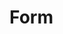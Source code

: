 # Form

<div class="preview">
  <m-form>
    <m-form-item label="用户名">
      <m-input></m-input>
    </m-form-item>
    <m-form-item label="用户名">
      <m-input></m-input>
    </m-form-item>
    <m-form-item label="用户名">
      <m-input></m-input>
    </m-form-item>
    <m-form-item label="用户名">
      <m-input></m-input>
    </m-form-item>
  </m-form>
</div>

<div class="preview">
  <m-form label-position="right">
    <m-form-item label="用户名">
      <m-input></m-input>
    </m-form-item>
    <m-form-item label="用户名">
      <m-input></m-input>
    </m-form-item>
    <m-form-item label="用户名">
      <m-input></m-input>
    </m-form-item>
    <m-form-item label="用户名">
      <m-input></m-input>
    </m-form-item>
  </m-form>
</div>

<div class="preview">
  <m-form label-position="left">
    <m-form-item label="用户名">
      <m-input></m-input>
    </m-form-item>
    <m-form-item label="用户名">
      <m-input></m-input>
    </m-form-item>
    <m-form-item label="用户名">
      <m-input></m-input>
    </m-form-item>
    <m-form-item label="用户名">
      <m-input></m-input>
    </m-form-item>
  </m-form>
</div>

<script>
  var previews = document.querySelectorAll('.preview')
  for (var i = 0; i < previews.length; i++) {
    new Vue({
      el: previews[i]
    })
  }
</script>